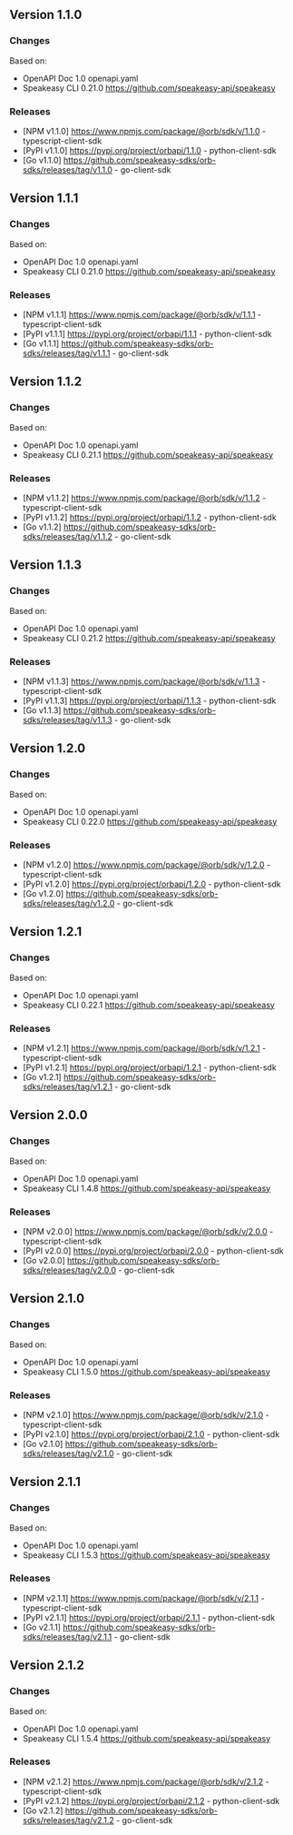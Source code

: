 

## Version 1.1.0
### Changes
Based on:
- OpenAPI Doc 1.0 openapi.yaml
- Speakeasy CLI 0.21.0 https://github.com/speakeasy-api/speakeasy
### Releases
- [NPM v1.1.0] https://www.npmjs.com/package/@orb/sdk/v/1.1.0 - typescript-client-sdk
- [PyPI v1.1.0] https://pypi.org/project/orbapi/1.1.0 - python-client-sdk
- [Go v1.1.0] https://github.com/speakeasy-sdks/orb-sdks/releases/tag/v1.1.0 - go-client-sdk

## Version 1.1.1
### Changes
Based on:
- OpenAPI Doc 1.0 openapi.yaml
- Speakeasy CLI 0.21.0 https://github.com/speakeasy-api/speakeasy
### Releases
- [NPM v1.1.1] https://www.npmjs.com/package/@orb/sdk/v/1.1.1 - typescript-client-sdk
- [PyPI v1.1.1] https://pypi.org/project/orbapi/1.1.1 - python-client-sdk
- [Go v1.1.1] https://github.com/speakeasy-sdks/orb-sdks/releases/tag/v1.1.1 - go-client-sdk

## Version 1.1.2
### Changes
Based on:
- OpenAPI Doc 1.0 openapi.yaml
- Speakeasy CLI 0.21.1 https://github.com/speakeasy-api/speakeasy
### Releases
- [NPM v1.1.2] https://www.npmjs.com/package/@orb/sdk/v/1.1.2 - typescript-client-sdk
- [PyPI v1.1.2] https://pypi.org/project/orbapi/1.1.2 - python-client-sdk
- [Go v1.1.2] https://github.com/speakeasy-sdks/orb-sdks/releases/tag/v1.1.2 - go-client-sdk

## Version 1.1.3
### Changes
Based on:
- OpenAPI Doc 1.0 openapi.yaml
- Speakeasy CLI 0.21.2 https://github.com/speakeasy-api/speakeasy
### Releases
- [NPM v1.1.3] https://www.npmjs.com/package/@orb/sdk/v/1.1.3 - typescript-client-sdk
- [PyPI v1.1.3] https://pypi.org/project/orbapi/1.1.3 - python-client-sdk
- [Go v1.1.3] https://github.com/speakeasy-sdks/orb-sdks/releases/tag/v1.1.3 - go-client-sdk

## Version 1.2.0
### Changes
Based on:
- OpenAPI Doc 1.0 openapi.yaml
- Speakeasy CLI 0.22.0 https://github.com/speakeasy-api/speakeasy
### Releases
- [NPM v1.2.0] https://www.npmjs.com/package/@orb/sdk/v/1.2.0 - typescript-client-sdk
- [PyPI v1.2.0] https://pypi.org/project/orbapi/1.2.0 - python-client-sdk
- [Go v1.2.0] https://github.com/speakeasy-sdks/orb-sdks/releases/tag/v1.2.0 - go-client-sdk

## Version 1.2.1
### Changes
Based on:
- OpenAPI Doc 1.0 openapi.yaml
- Speakeasy CLI 0.22.1 https://github.com/speakeasy-api/speakeasy
### Releases
- [NPM v1.2.1] https://www.npmjs.com/package/@orb/sdk/v/1.2.1 - typescript-client-sdk
- [PyPI v1.2.1] https://pypi.org/project/orbapi/1.2.1 - python-client-sdk
- [Go v1.2.1] https://github.com/speakeasy-sdks/orb-sdks/releases/tag/v1.2.1 - go-client-sdk

## Version 2.0.0
### Changes
Based on:
- OpenAPI Doc 1.0 openapi.yaml
- Speakeasy CLI 1.4.8 https://github.com/speakeasy-api/speakeasy
### Releases
- [NPM v2.0.0] https://www.npmjs.com/package/@orb/sdk/v/2.0.0 - typescript-client-sdk
- [PyPI v2.0.0] https://pypi.org/project/orbapi/2.0.0 - python-client-sdk
- [Go v2.0.0] https://github.com/speakeasy-sdks/orb-sdks/releases/tag/v2.0.0 - go-client-sdk

## Version 2.1.0
### Changes
Based on:
- OpenAPI Doc 1.0 openapi.yaml
- Speakeasy CLI 1.5.0 https://github.com/speakeasy-api/speakeasy
### Releases
- [NPM v2.1.0] https://www.npmjs.com/package/@orb/sdk/v/2.1.0 - typescript-client-sdk
- [PyPI v2.1.0] https://pypi.org/project/orbapi/2.1.0 - python-client-sdk
- [Go v2.1.0] https://github.com/speakeasy-sdks/orb-sdks/releases/tag/v2.1.0 - go-client-sdk

## Version 2.1.1
### Changes
Based on:
- OpenAPI Doc 1.0 openapi.yaml
- Speakeasy CLI 1.5.3 https://github.com/speakeasy-api/speakeasy
### Releases
- [NPM v2.1.1] https://www.npmjs.com/package/@orb/sdk/v/2.1.1 - typescript-client-sdk
- [PyPI v2.1.1] https://pypi.org/project/orbapi/2.1.1 - python-client-sdk
- [Go v2.1.1] https://github.com/speakeasy-sdks/orb-sdks/releases/tag/v2.1.1 - go-client-sdk

## Version 2.1.2
### Changes
Based on:
- OpenAPI Doc 1.0 openapi.yaml
- Speakeasy CLI 1.5.4 https://github.com/speakeasy-api/speakeasy
### Releases
- [NPM v2.1.2] https://www.npmjs.com/package/@orb/sdk/v/2.1.2 - typescript-client-sdk
- [PyPI v2.1.2] https://pypi.org/project/orbapi/2.1.2 - python-client-sdk
- [Go v2.1.2] https://github.com/speakeasy-sdks/orb-sdks/releases/tag/v2.1.2 - go-client-sdk